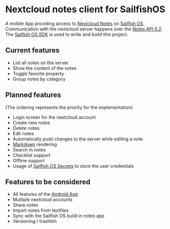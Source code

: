 # Nextcloud notes client for SailfishOS

A mobile App providing access to [Nextcloud Notes](https://github.com/nextcloud/notes) on [Sailfish OS](https://sailfishos.org).  
Communication with the nextcloud server happens over the [Notes API 0.2](https://github.com/nextcloud/notes/wiki/API-0.2).  
The [Sailfish OS SDK](https://sailfishos.org/wiki/Application_SDK) is used to write and build this project.  

## Current features

- List all notes on the server
- Show the content of the notes
- Toggle favorite property
- Group notes by category

## Planned features

(The ordering represents the priority for the implementation)
- Login screen for the nextcloud account
- Create new notes
- Delete notes
- Edit notes
- Automatically push changes to the server while editing a note
- [Markdown](https://en.wikipedia.org/wiki/Markdown) rendering
- Search in notes
- Checklist support
- Offline support
- Usage of [Sailfish OS Secrets](https://sailfishos.org/wiki/Secrets_and_Crypto) to store the user credentials

## Features to be considered

- All features of the [Android App](https://github.com/stefan-niedermann/nextcloud-notes)
- Multiple nextcloud accounts
- Share notes
- Import notes from textfiles
- Sync with the Sailfish OS build in notes app
- Versioning / trashbin
